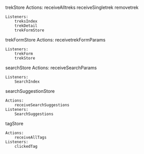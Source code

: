 trekStore
	Actions:
		receiveAlltreks
		receiveSingletrek
		removetrek

	Listeners:
		treksIndex
		trekDetail
		trekFormStore

trekFormStore
	Actions:
		receivetrekFormParams

	Listeners:
		trekForm
		trekStore

searchStore
	Actions:
		receiveSearchParams

	Listeners:
		SearchIndex

searchSuggestionStore

	Actions:
		receiveSearchSuggestions
	Listeners:
		SearchSuggestions

tagStore

	Actions:
		receiveAllTags
	Listeners:
		clickedTag
